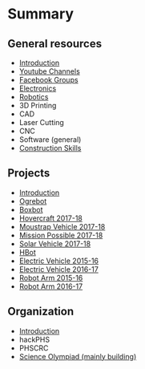 # Summary

## General resources

* [Introduction](README.md)
* [Youtube Channels](chapter1.md)
* [Facebook Groups](facebook-groups.md)
* [Electronics](electronics.md)
* [Robotics](robotics.md)
* 3D Printing
* CAD
* Laser Cutting
* CNC
* Software \(general\)
* [Construction Skills](construction-skills.md)

## Projects

* [Introduction](introduction.md)
* [Ogrebot](ogrebot.md)
* [Boxbot](boxbot.md)
* [Hovercraft 2017-18](hovercraft-2017-18.md)
* [Moustrap Vehicle 2017-18](moustrap-vehicle-2017-18.md)
* [Mission Possible 2017-18](mission-possible-2017018.md)
* [Solar Vehicle 2017-18](solar-vehicle-2017-18.md)
* [HBot](hbot.md)
* [Electric Vehicle 2015-16](electric-vehicle-2015-16.md)
* [Electric Vehicle 2016-17](electric-vehicle-2016-17.md)
* [Robot Arm 2015-16](robot-arm-2015-16.md)
* [Robot Arm 2016-17](robot-arm-2016-17.md)

## Organization

* [Introduction](organization/introduction.md)
* hackPHS
* PHSCRC
* [Science Olympiad \(mainly building\)](organization/science-olympiad.md)

